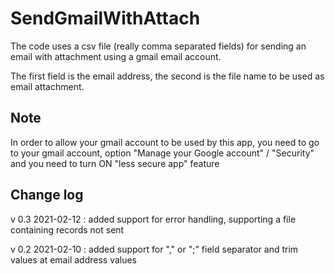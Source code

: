 # SendGmailWithAttach
The code uses a csv file (really comma separated fields) for sending an email with attachment using a gmail email account.

The first field is the email address, the second is the file name to be used as email attachment.

## Note
In order to allow your gmail account to be used by this app, you need to go to your gmail account, option "Manage your Google account" / "Security" and you need to turn ON "less secure app" feature

## Change log

v 0.3 2021-02-12 : added support for error handling, supporting a file containing records not sent

v 0.2 2021-02-10 : added support for "," or ";" field separator and trim values at email address values
